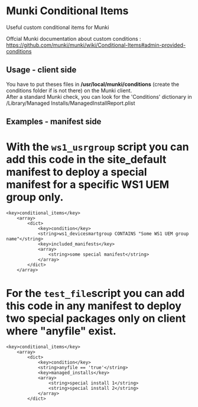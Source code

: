# Munki Conditional Items
Useful custom conditional items for Munki

Offcial Munki documentation about custom conditions : https://github.com/munki/munki/wiki/Conditional-Items#admin-provided-conditions

## Usage - client side
You have to put theses files in __/usr/local/munki/conditions__ (create the conditions folder if is not there) on the Munki client.<br/>
After a standard Munki check, you can look for the 'Conditions' dictionary in /Library/Managed Installs/ManagedInstallReport.plist

## Examples - manifest side

# With the `ws1_usrgroup` script you can add this code in the site_default manifest to deploy a special manifest for a specific WS1 UEM group only.

```
<key>conditional_items</key>
	<array>
		<dict>
			<key>condition</key>
			<string>ws1_devicesmartgroup CONTAINS "Some WS1 UEM group name"</string>
			<key>included_manifests</key>
			<array>
				<string>some special manifest</string>
			</array>
		</dict>
	</array>
```
	
# For the `test_file`script you can add this code in any manifest to deploy two special packages only on client where "anyfile" exist.
	
```
<key>conditional_items</key>
	<array>
		<dict>
			<key>condition</key>
			<string>anyfile == 'true'</string>
			<key>managed_installs</key>
			<array>
				<string>special install 1</string>
				<string>special install 2</string>
			</array>
		</dict>
```